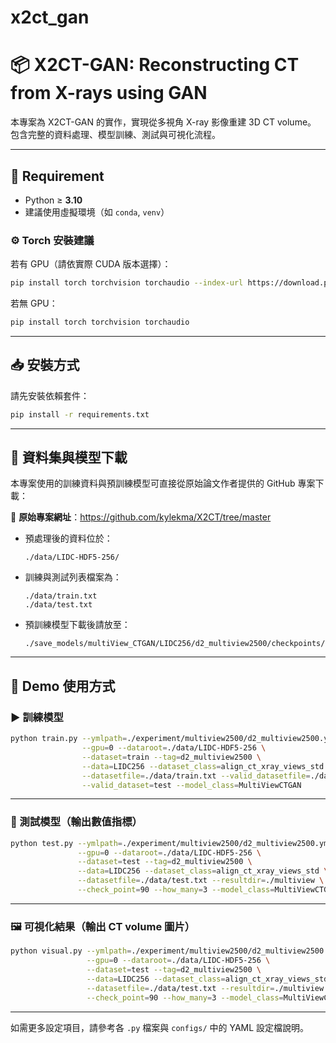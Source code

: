 # x2ct_gan

# 📦 X2CT-GAN: Reconstructing CT from X-rays using GAN

本專案為 X2CT-GAN 的實作，實現從多視角 X-ray 影像重建 3D CT volume。  
包含完整的資料處理、模型訓練、測試與可視化流程。

---

## 🔧 Requirement

- Python ≥ **3.10**
- 建議使用虛擬環境（如 `conda`, `venv`）

### ⚙️ Torch 安裝建議

若有 GPU（請依實際 CUDA 版本選擇）：

```bash
pip install torch torchvision torchaudio --index-url https://download.pytorch.org/whl/cu118
```

若無 GPU：

```bash
pip install torch torchvision torchaudio
```

---

## 📥 安裝方式

請先安裝依賴套件：

```bash
pip install -r requirements.txt
```

---

## 📁 資料集與模型下載

本專案使用的訓練資料與預訓練模型可直接從原始論文作者提供的 GitHub 專案下載：

🔗 **原始專案網址**：https://github.com/kylekma/X2CT/tree/master

- 預處理後的資料位於：
  ```
  ./data/LIDC-HDF5-256/
  ```

- 訓練與測試列表檔案為：
  ```
  ./data/train.txt
  ./data/test.txt
  ```

- 預訓練模型下載後請放至：
  ```
  ./save_models/multiView_CTGAN/LIDC256/d2_multiview2500/checkpoints/
  ```

---

## 🚀 Demo 使用方式

### ▶️ 訓練模型

```bash
python train.py --ymlpath=./experiment/multiview2500/d2_multiview2500.yml \
                --gpu=0 --dataroot=./data/LIDC-HDF5-256 \
                --dataset=train --tag=d2_multiview2500 \
                --data=LIDC256 --dataset_class=align_ct_xray_views_std \
                --datasetfile=./data/train.txt --valid_datasetfile=./data/test.txt \
                --valid_dataset=test --model_class=MultiViewCTGAN
```

---

### 🧪 測試模型（輸出數值指標）

```bash
python test.py --ymlpath=./experiment/multiview2500/d2_multiview2500.yml \
               --gpu=0 --dataroot=./data/LIDC-HDF5-256 \
               --dataset=test --tag=d2_multiview2500 \
               --data=LIDC256 --dataset_class=align_ct_xray_views_std \
               --datasetfile=./data/test.txt --resultdir=./multiview \
               --check_point=90 --how_many=3 --model_class=MultiViewCTGAN
```

---

### 🖼 可視化結果（輸出 CT volume 圖片）

```bash
python visual.py --ymlpath=./experiment/multiview2500/d2_multiview2500.yml \
                 --gpu=0 --dataroot=./data/LIDC-HDF5-256 \
                 --dataset=test --tag=d2_multiview2500 \
                 --data=LIDC256 --dataset_class=align_ct_xray_views_std \
                 --datasetfile=./data/test.txt --resultdir=./multiview \
                 --check_point=90 --how_many=3 --model_class=MultiViewCTGAN
```

---

如需更多設定項目，請參考各 `.py` 檔案與 `configs/` 中的 YAML 設定檔說明。